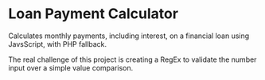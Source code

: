 Loan Payment Calculator
=======================

Calculates monthly payments, including interest, on a financial loan using JavsScript, with PHP fallback.

The real challenge of this project is creating a RegEx to validate the number input over a simple value comparison.